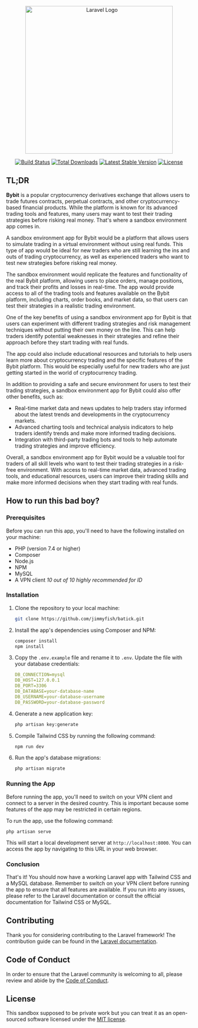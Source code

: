 <p align="center"><a href="https://laravel.com" target="_blank"><img src="https://upload.wikimedia.org/wikipedia/commons/thumb/9/9b/Bybit-logo.png/1597px-Bybit-logo.png?20211115153121" width="400" alt="Laravel Logo"></a></p>

<p align="center">
<a href="https://github.com/laravel/framework/actions"><img src="https://github.com/laravel/framework/workflows/tests/badge.svg" alt="Build Status"></a>
<a href="https://packagist.org/packages/laravel/framework"><img src="https://img.shields.io/packagist/dt/laravel/framework" alt="Total Downloads"></a>
<a href="https://packagist.org/packages/laravel/framework"><img src="https://img.shields.io/packagist/v/laravel/framework" alt="Latest Stable Version"></a>
<a href="https://packagist.org/packages/laravel/framework"><img src="https://img.shields.io/packagist/l/laravel/framework" alt="License"></a>
</p>

## TL;DR

**Bybit** is a popular cryptocurrency derivatives exchange that allows users to trade futures contracts, perpetual contracts, and other cryptocurrency-based financial products. While the platform is known for its advanced trading tools and features, many users may want to test their trading strategies before risking real money. That's where a sandbox environment app comes in.

A sandbox environment app for Bybit would be a platform that allows users to simulate trading in a virtual environment without using real funds. This type of app would be ideal for new traders who are still learning the ins and outs of trading cryptocurrency, as well as experienced traders who want to test new strategies before risking real money.

The sandbox environment would replicate the features and functionality of the real Bybit platform, allowing users to place orders, manage positions, and track their profits and losses in real-time. The app would provide access to all of the trading tools and features available on the Bybit platform, including charts, order books, and market data, so that users can test their strategies in a realistic trading environment.

One of the key benefits of using a sandbox environment app for Bybit is that users can experiment with different trading strategies and risk management techniques without putting their own money on the line. This can help traders identify potential weaknesses in their strategies and refine their approach before they start trading with real funds.

The app could also include educational resources and tutorials to help users learn more about cryptocurrency trading and the specific features of the Bybit platform. This would be especially useful for new traders who are just getting started in the world of cryptocurrency trading.

In addition to providing a safe and secure environment for users to test their trading strategies, a sandbox environment app for Bybit could also offer other benefits, such as:

- Real-time market data and news updates to help traders stay informed about the latest trends and developments in the cryptocurrency markets.
- Advanced charting tools and technical analysis indicators to help traders identify trends and make more informed trading decisions.
- Integration with third-party trading bots and tools to help automate trading strategies and improve efficiency.

Overall, a sandbox environment app for Bybit would be a valuable tool for traders of all skill levels who want to test their trading strategies in a risk-free environment. With access to real-time market data, advanced trading tools, and educational resources, users can improve their trading skills and make more informed decisions when they start trading with real funds.

## How to run this bad boy?

### Prerequisites

Before you can run this app, you'll need to have the following installed on your machine:

- PHP (version 7.4 or higher)
- Composer
- Node.js
- NPM
- MySQL
- A VPN client *10 out of 10 highly recommended for ID*

### Installation

1. Clone the repository to your local machine:

   ```bash
   git clone https://github.com/jimmyfish/batick.git
   ```

2. Install the app's dependencies using Composer and NPM:

   ```bash
   composer install
   npm install
   ```

3. Copy the `.env.example` file and rename it to `.env`. Update the file with your database credentials:

   ```yaml
   DB_CONNECTION=mysql
   DB_HOST=127.0.0.1
   DB_PORT=3306
   DB_DATABASE=your-database-name
   DB_USERNAME=your-database-username
   DB_PASSWORD=your-database-password
   ```

4. Generate a new application key:

   ```bash
   php artisan key:generate
   ```

5. Compile Tailwind CSS by running the following command:

   ```bash
   npm run dev
   ```

6. Run the app's database migrations:

   ```bash
   php artisan migrate
   ```
### Running the App

Before running the app, you'll need to switch on your VPN client and connect to a server in the desired country. This is important because some features of the app may be restricted in certain regions.

To run the app, use the following command:

```
php artisan serve
```

This will start a local development server at `http://localhost:8000`. You can access the app by navigating to this URL in your web browser.

### Conclusion

That's it! You should now have a working Laravel app with Tailwind CSS and a MySQL database. Remember to switch on your VPN client before running the app to ensure that all features are available. If you run into any issues, please refer to the Laravel documentation or consult the official documentation for Tailwind CSS or MySQL.

## Contributing

Thank you for considering contributing to the Laravel framework! The contribution guide can be found in the [Laravel documentation](https://laravel.com/docs/contributions).

## Code of Conduct

In order to ensure that the Laravel community is welcoming to all, please review and abide by the [Code of Conduct](https://laravel.com/docs/contributions#code-of-conduct).

## License

This sandbox supposed to be private work but you can treat it as an open-sourced software licensed under the [MIT license](https://opensource.org/licenses/MIT).
